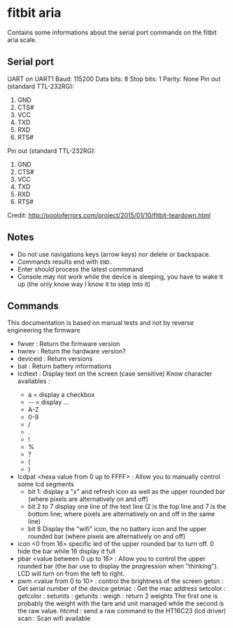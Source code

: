 # fitbit aria
Contains some informations about the serial port commands on the fitbit aria scale.

## Serial port

UART on UART1
Baud: 115200
Data bits: 8
Stop bits: 1
Parity: None
Pin out (standard TTL-232RG):
1. GND
2. CTS#
3. VCC
4. TXD
5. RXD
6. RTS#

Pin out (standard TTL-232RG):
1. GND
2. CTS#
3. VCC
4. TXD
5. RXD
6. RTS#

Credit: http://pooloferrors.com/project/2015/01/10/fitbit-teardown.html

## Notes

* Do not use navigations keys (arrow keys) nor delete or backspace.
* Commands results end with ```END.```
* Enter should process the latest commmand
* Console may not work while the device is sleeping, you have to wake it up (the only know way I know it to step into it)

## Commands
This documentation is based on manual tests and not by reverse engineering the firmware

* fwver  : Return the firmware version
* hwrev  : Return the hardware version?
 * deviceid  : Return versions
* bat  : Return battery informations
* lcdtext <text> : Display text on the screen (case sensitive)
Know character availables :
    * a = display a checkbox
    * -- = display ...
    * A-Z
    * 0-9
    * /
    * .
    * !
    * %
    * ?
    * (
    * )
* lcdpat <hexa value from 0 up to FFFF> : Allow you to manually control some lcd segments
    * bit 1: display a "x" and refresh icon as well as the upper rounded bar (where pixels are alternatively on and off)
    * bit 2 to 7 display one line of the text line (2 is the top line and 7 is the bottom line; where pixels are alternatively on and off in the same line)
    * bit 8 Display the "wifi" icon, the no battery icon and the upper rounded bar (where pixels are alternatively on and off)
* icon <0 from 16> specific led of the upper rounded bar to turn off. 
0 hide the bar while 16 display it full
* pbar <value between 0 up to 16> : Allow you to control the upper rounded bar (the bar use to display the progression when "thinking"). LCD will turn on from the left to right.
* pwm <value from 0 to 10> : control the brightness of the screen
        getsn  : Get serial number of the device
        getmac  : Get the mac address
        setcolor  :
        getcolor  :
        setunits <value>  :
        getunits  :
        weigh  : return 2 weights
The first one is probably the weight with the tare and unit managed while the second is the raw value.
        htcmd  <command> <value>: send a raw command to the HT16C23 (lcd driver)
        scan  : Scan wifi available